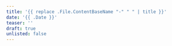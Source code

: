 ```yaml
---
title: '{{ replace .File.ContentBaseName "-" " " | title }}'
date: '{{ .Date }}'
teaser: ''
draft: true
unlisted: false
---
```

